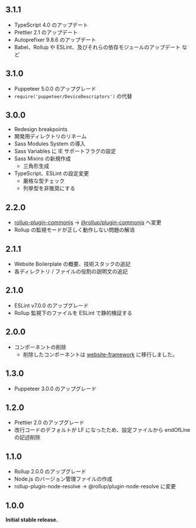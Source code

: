 ## 3.1.1

- TypeScript 4.0 のアップデート
- Prettier 2.1 のアップデート
- Autoprefixer 9.8.6 のアップデート
- Babel、Rollup や ESLint、及びそれらの依存モジュールのアップデート など

## 3.1.0

- Puppeteer 5.0.0 のアップグレード
- `require('puppeteer/DeviceDescriptors')` の代替

## 3.0.0

- Redesign breakpoints
- 開発用ディレクトリのリネーム
- Sass Modules System の導入
- Sass Variables に IE サポートフラグの設定
- Sass Mixins の新規作成
  - 三角形生成
- TypeScript、ESLint の設定変更
  - 厳格な型チェック
  - 列挙型を非推奨にする

## 2.2.0

- [rollup-plugin-commonjs](https://github.com/rollup/rollup-plugin-commonjs) → [@rollup/plugin-commonjs](https://github.com/rollup/plugins/tree/master/packages/commonjs) へ変更
- Rollup の監視モードが正しく動作しない問題の解消

## 2.1.1

- Website Boilerplate の概要、技術スタックの追記
- 各ディレクトリ / ファイルの役割の説明文の追記

## 2.1.0

- ESLint v7.0.0 のアップグレード
- Rollup 監視下のファイルを ESLint で静的検証する

## 2.0.0

- コンポーネントの削除
  - 削除したコンポーネントは [website-framework](https://github.com/toshifumiimanishi/website-framework) に移行しました。

## 1.3.0

- Puppeteer 3.0.0 のアップグレード

## 1.2.0

- Prettier 2.0 のアップグレード
- 改行コードのデフォルトが LF になったため、設定ファイルから endOfLine の記述削除

## 1.1.0

- Rollup 2.0.0 のアップグレード
- Node.js のバージョン管理ファイルの作成
- rollup-plugin-node-resolve → @rollup/plugin-node-resolve に変更

## 1.0.0

**Initial stable release.**
